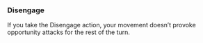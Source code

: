 ### Disengage

If you take the Disengage action, your movement doesn’t provoke opportunity attacks for the rest of the turn.